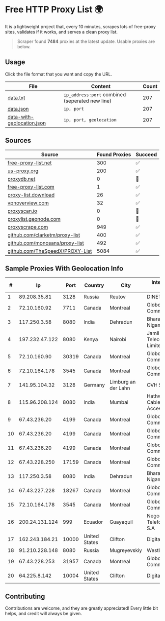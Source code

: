 
# Free HTTP Proxy List 🌍

It is a lightweight project that, every 10 minutes, scrapes lots of free-proxy sites, validates if it works, and serves a clean proxy list.


> Scraper found **7484** proxies at the latest update. Usable proxies are below.

## Usage

Click the file format that you want and copy the URL.


|File|Content|Count|
|----|-------|-----|
|[data.txt](https://raw.githubusercontent.com/themiralay/Proxy-List-World/master/data.txt)|`ip_address:port` combined (seperated new line)|207|
|[data.json](https://raw.githubusercontent.com/themiralay/Proxy-List-World/master/data.json)|`ip, port`|207|
|[data-with-geolocation.json](https://raw.githubusercontent.com/themiralay/Proxy-List-World/master/data-with-geolocation.json)|`ip, port, geolocation`|207|

## Sources

|Source|Found Proxies|Succeed|
|------|-------------|-------|
|[free-proxy-list.net](https://free-proxy-list.net)|300|✅|
|[us-proxy.org](https://www.us-proxy.org)|200|✅|
|[proxydb.net](http://proxydb.net)|0|🚫|
|[free-proxy-list.com](https://free-proxy-list.com/?page=&port=&type%5B%5D=http&type%5B%5D=https&up_time=0&search=Search)|1|✅|
|[proxy-list.download](https://www.proxy-list.download/HTTP)|26|✅|
|[vpnoverview.com](https://vpnoverview.com/privacy/anonymous-browsing/free-proxy-servers)|32|✅|
|[proxyscan.io](https://www.proxyscan.io)|0|🚫|
|[proxylist.geonode.com](https://proxylist.geonode.com/api/proxy-list?limit=300&page=1&sort_by=lastChecked&sort_type=desc&protocols=http,https)|0|🚫|
|[proxyscrape.com](https://api.proxyscrape.com/v2/?request=displayproxies&protocol=http&timeout=10000&country=all&ssl=all&anonymity=all)|949|✅|
|[github.com/clarketm/proxy-list](https://raw.githubusercontent.com/clarketm/proxy-list/master/proxy-list-raw.txt)|400|✅|
|[github.com/monosans/proxy-list](https://raw.githubusercontent.com/monosans/proxy-list/main/proxies/http.txt)|492|✅|
|[github.com/TheSpeedX/PROXY-List](https://raw.githubusercontent.com/TheSpeedX/PROXY-List/master/http.txt)|5084|✅|


## Sample Proxies With Geolocation Info

|#|Ip|Port|Country|City|Internet Service Provider|
|-|--|----|-------|----|-------------------------|
|1|89.208.35.81|3128|Russia|Reutov|DINET-HOSTING|
|2|72.10.160.92|7711|Canada|Montreal|GloboTech Communications|
|3|117.250.3.58|8080|India|Dehradun|Bharat Sanchar Nigam Ltd|
|4|197.232.47.122|8080|Kenya|Nairobi|Jamii Telecommunications Limited|
|5|72.10.160.90|30319|Canada|Montreal|GloboTech Communications|
|6|72.10.164.178|3545|Canada|Montreal|GloboTech Communications|
|7|141.95.104.32|3128|Germany|Limburg an der Lahn|OVH SAS|
|8|115.96.208.124|8080|India|Mumbai|Hathway IP over Cable Internet Access|
|9|67.43.236.20|4199|Canada|Montreal|GloboTech Communications|
|10|67.43.236.20|4199|Canada|Montreal|GloboTech Communications|
|11|67.43.236.20|4199|Canada|Montreal|GloboTech Communications|
|12|67.43.228.250|17159|Canada|Montreal|GloboTech Communications|
|13|117.250.3.58|8080|India|Dehradun|Bharat Sanchar Nigam Ltd|
|14|67.43.227.228|18267|Canada|Montreal|GloboTech Communications|
|15|72.10.164.178|3545|Canada|Montreal|GloboTech Communications|
|16|200.24.131.124|999|Ecuador|Guayaquil|Negocios Y Telefonia Nedetel S.A|
|17|162.243.184.21|10000|United States|Clifton|DigitalOcean, LLC|
|18|91.210.228.148|8080|Russia|Mugreyevskiy|Westlan LTD|
|19|67.43.228.253|31957|Canada|Montreal|GloboTech Communications|
|20|64.225.8.142|10004|United States|Clifton|DigitalOcean, LLC|



## Contributing

Contributions are welcome, and they are greatly appreciated! Every
little bit helps, and credit will always be given.

